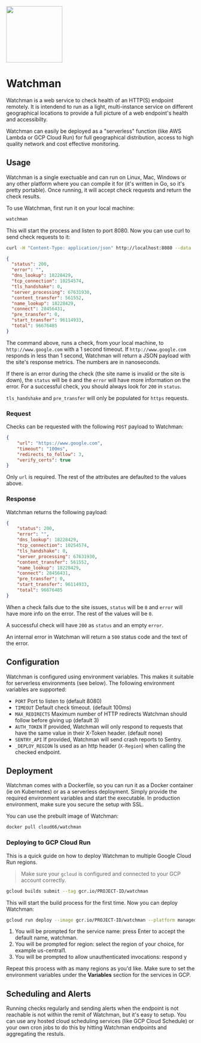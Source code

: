 <img src="http://cdn2-cloud66-com.s3.amazonaws.com/images/oss-sponsorship.png" width=150/>

# Watchman
Watchman is a web service to check health of an HTTP(S) endpoint remotely. It is intendend to run as a light, multi-instance service on different geographical locations to provide a full picture of a web endpoint's health and accessibilty. 

Watchman can easily be deployed as a "serverless" function (like AWS Lambda or GCP Cloud Run) for full geographical distribution, access to high quality network and cost effective monitoring.

## Usage
Watchman is a single exectuable and can run on Linux, Mac, Windows or any other platform where you can compile it for (it's written in Go, so it's pretty portable). Once running, it will accept check requests and return the check results. 

To use Watchman, first run it on your local machine: 

```bash
watchman
```

This will start the process and listen to port 8080. Now you can use curl to send check requests to it:

```bash
curl -H "Content-Type: application/json" http://localhost:8080 --data '{"url":"http://www.google.com","timeout":"1s"}'
```

```json 
{
  "status": 200,
  "error": "",
  "dns_lookup": 18228429,
  "tcp_connection": 10254574,
  "tls_handshake": 0,
  "server_processing": 67631930,
  "content_transfer": 561552,
  "name_lookup": 18228429,
  "connect": 28456431,
  "pre_transfer": 0,
  "start_transfer": 96114933,
  "total": 96676485
}
```

The command above, runs a check, from your local machine, to `http://www.google.com` with a 1 second timeout. If `http://www.google.com` responds in less than 1 second, Watchman will return a JSON payload with the site's response metrics. The numbers are in nanoseconds.

If there is an error during the check (the site name is invalid or the site is down), the `status` will be `0` and the `error` will have more information on the error. For a successful check, you should always look for `200` in `status`.

`tls_handshake` and `pre_transfer` will only be populated for `https` requests.

### Request
Checks can be requested with the following `POST` payload to Watchman:

```json
{
    "url": "https://www.google.com",
    "timeout": "100ms",
    "redirects_to_follow": 3,
    "verify_certs": true
}
```

Only `url` is required. The rest of the attributes are defaulted to the values above.

### Response
Watchman returns the following payload:

```json
{
    "status": 200,
    "error": "",
    "dns_lookup": 18228429,
    "tcp_connection": 10254574,
    "tls_handshake": 0,
    "server_processing": 67631930,
    "content_transfer": 561552,
    "name_lookup": 18228429,
    "connect": 28456431,
    "pre_transfer": 0,
    "start_transfer": 96114933,
    "total": 96676485
}
```

When a check fails due to the site issues, `status` will be `0` and `error` will have more info on the error. The rest of the values will be `0`. 

A successful check will have `200` as `status` and an empty `error`. 

An internal error in Watchman will return a `500` status code and the text of the error.

## Configuration
Watchman is configured using environment variables. This makes it suitable for serverless environments (see below). The following environment variables are supported:

- `PORT`  Port to listen to (default 8080)
- `TIMEOUT` Default check timeout. (default 100ms)
- `MAX_REDIRECTS` Maximum number of HTTP redirects Watchman should follow before giving up (default 3)
- `AUTH_TOKEN`  If provided, Watchman will only respond to requests that have the same value in their X-Token header. (default none)
- `SENTRY_API` If provided, Watchman will send crash reports to Sentry.
- `_DEPLOY_REGION` Is used as an http header (`X-Region`) when calling the checked endpoint.

## Deployment
Watchman comes with a Dockerfile, so you can run it as a Docker container (ie on Kubernetes) or as a serverless deployment. Simply provide the required environment variables and start the executable. In production environment, make sure you secure the setup with SSL.

You can use the prebuilt image of Watchman:

```bash
docker pull cloud66/watchman
```


### Deploying to GCP Cloud Run
This is a quick guide on how to deploy Watchman to multiple Google Cloud Run regions.

> Make sure your `gcloud` is configured and connected to your GCP account correctly.

```bash
gcloud builds submit --tag gcr.io/PROJECT-ID/watchman
```

This will start the build process for the first time. Now you can deploy Watchman:


```bash
gcloud run deploy --image gcr.io/PROJECT-ID/watchman --platform managed
```

1. You will be prompted for the service name: press Enter to accept the default name, watchman.
2. You will be prompted for region: select the region of your choice, for example us-central1.
3. You will be prompted to allow unauthenticated invocations: respond y

Repeat this process with as many regions as you'd like. Make sure to set the environment variables under the **Variables** section for the services in GCP.

## Scheduling and Alerts
Running checks regularly and sending alerts when the endpoint is not reachable is not within the remit of Watchman, but it's easy to setup. You can use any hosted cloud scheduling services (like GCP Cloud Schedule) or your own cron jobs to do this by hitting Watchman endpoints and aggregating the restuls.
